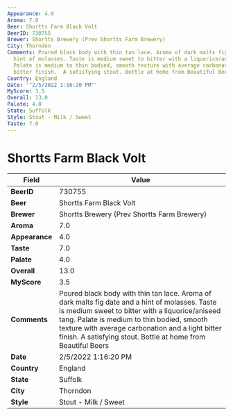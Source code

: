 ```yaml
---
Appearance: 4.0
Aroma: 7.0
Beer: Shortts Farm Black Volt
BeerID: 730755
Brewer: Shortts Brewery (Prev Shortts Farm Brewery)
City: Thorndon
Comments: Poured black body with thin tan lace. Aroma of dark malts fig date and a
  hint of molasses. Taste is medium sweet to bitter with a liquorice/aniseed tang.
  Palate is medium to thin bodied, smooth texture with average carbonation and a light
  bitter finish.  A satisfying stout. Bottle at home from Beautiful Beers
Country: England
Date: '"2/5/2022 1:16:20 PM"'
MyScore: 3.5
Overall: 13.0
Palate: 4.0
State: Suffolk
Style: Stout - Milk / Sweet
Taste: 7.0
---
```


# Shortts Farm Black Volt

| Field         | Value |
|---------------|-------|
| **BeerID** | 730755 |
| **Beer** | Shortts Farm Black Volt |
| **Brewer** | Shortts Brewery (Prev Shortts Farm Brewery) |
| **Aroma** | 7.0 |
| **Appearance** | 4.0 |
| **Taste** | 7.0 |
| **Palate** | 4.0 |
| **Overall** | 13.0 |
| **MyScore** | 3.5 |
| **Comments** | Poured black body with thin tan lace. Aroma of dark malts fig date and a hint of molasses. Taste is medium sweet to bitter with a liquorice/aniseed tang. Palate is medium to thin bodied, smooth texture with average carbonation and a light bitter finish.  A satisfying stout. Bottle at home from Beautiful Beers |
| **Date** | 2/5/2022 1:16:20 PM |
| **Country** | England |
| **State** | Suffolk |
| **City** | Thorndon |
| **Style** | Stout - Milk / Sweet |
